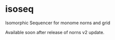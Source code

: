 # isoseq
Isomorphic Sequencer for monome norns and grid

Available soon after release of norns v2 update.
